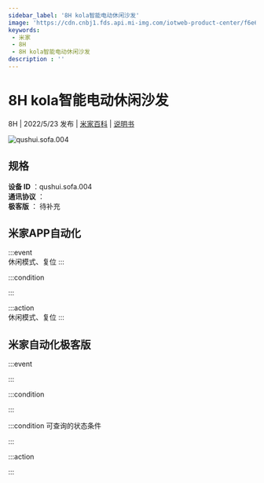 ```yaml
---
sidebar_label: '8H kola智能电动休闲沙发'
image: 'https://cdn.cnbj1.fds.api.mi-img.com/iotweb-product-center/f6e6dec0d114fff872f47d3d8aa46387_1648459195094.png?GalaxyAccessKeyId=AKVGLQWBOVIRQ3XLEW&Expires=9223372036854775807&Signature=8yymteIvr18srbvUj3pvUsqAiIE='
keywords: 
 - 米家
 - 8H
 - 8H kola智能电动休闲沙发
description : ''
---
```

# 8H kola智能电动休闲沙发

8H | 2022/5/23 发布 | [米家百科](https://home.mi.com/webapp/content/baike/product/index.html?model=qushui.sofa.004) | [说明书](https://home.mi.com/views/introduction.html?model=qushui.sofa.004&region=cn)

![qushui.sofa.004](https://cdn.cnbj1.fds.api.mi-img.com/iotweb-product-center/f6e6dec0d114fff872f47d3d8aa46387_1648459195094.png?GalaxyAccessKeyId=AKVGLQWBOVIRQ3XLEW&Expires=9223372036854775807&Signature=8yymteIvr18srbvUj3pvUsqAiIE=)

## 规格  
> 
**设备 ID** ：qushui.sofa.004  
**通讯协议** ：  
**极客版**  ： 待补充 


## 米家APP自动化  

:::event  
休闲模式、复位
:::

:::condition  

:::

:::action   
休闲模式、复位
:::

## 米家自动化极客版  

:::event  

:::

:::condition  

:::

:::condition 可查询的状态条件  

:::

:::action  

:::

        
